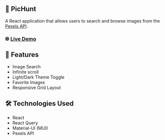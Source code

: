 ## 📸 PicHunt

A React application that allows users to search and browse images from the [Pexels API](https://www.pexels.com/api/).

### 🌐 [Live Demo](https://jsnata.github.io/picHunt/)

## 🚀 Features

- Image Search
- Infinite scroll
- Light/Dark Theme Toggle
- Favorite Images
- Responsive Grid Layout

## 🛠️ Technologies Used

- React
- React Query
- Material-UI (MUI)
- Pexels API
